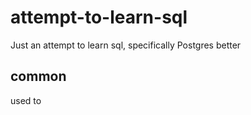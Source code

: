 # attempt-to-learn-sql
Just an attempt to learn sql, specifically Postgres better

## common
used to 